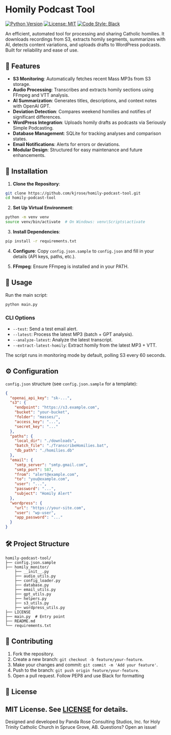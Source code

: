# Homily Podcast Tool

[![Python Version](https://img.shields.io/badge/python-3.12-blue.svg)](https://www.python.org/downloads/release/python-3120/)
[![License: MIT](https://img.shields.io/badge/License-MIT-yellow.svg)](https://opensource.org/licenses/MIT)
[![Code Style: Black](https://img.shields.io/badge/code%20style-black-000000.svg)](https://github.com/psf/black)

An efficient, automated tool for processing and sharing Catholic homilies. It downloads recordings from S3, extracts homily segments, summarizes with AI, detects content variations, and uploads drafts to WordPress podcasts. Built for reliability and ease of use.

## 🌟 Features

- **S3 Monitoring**: Automatically fetches recent Mass MP3s from S3 storage.
- **Audio Processing**: Transcribes and extracts homily sections using FFmpeg and VTT analysis.
- **AI Summarization**: Generates titles, descriptions, and context notes with OpenAI GPT.
- **Deviation Detection**: Compares weekend homilies and notifies of significant differences.
- **WordPress Integration**: Uploads homily drafts as podcasts via Seriously Simple Podcasting.
- **Database Management**: SQLite for tracking analyses and comparison states.
- **Email Notifications**: Alerts for errors or deviations.
- **Modular Design**: Structured for easy maintenance and future enhancements.

## 🚀 Installation

1. **Clone the Repository**:
````bash
git clone https://github.com/kjrose/homily-podcast-tool.git
cd homily-podcast-tool
````

2. **Set Up Virtual Environment**:
````bash
python -m venv venv
source venv/bin/activate  # On Windows: venv\Scripts\activate
````
3. **Install Dependencies**:
````bash
pip install -r requirements.txt
````

4. **Configure**:
Copy `config.json.sample` to `config.json` and fill in your details (API keys, paths, etc.).

5. **FFmpeg**: Ensure FFmpeg is installed and in your PATH.

## 📖 Usage

Run the main script:
````bash
python main.py
````   

### CLI Options
- `--test`: Send a test email alert.
- `--latest`: Process the latest MP3 (batch + GPT analysis).
- `--analyze-latest`: Analyze the latest transcript.
- `--extract-latest-homily`: Extract homily from the latest MP3 + VTT.

The script runs in monitoring mode by default, polling S3 every 60 seconds.

## ⚙️ Configuration

`config.json` structure (see `config.json.sample` for a template):
```json
{
  "openai_api_key": "sk-...",
  "s3": {
    "endpoint": "https://s3.example.com",
    "bucket": "your-bucket",
    "folder": "masses/",
    "access_key": "...",
    "secret_key": "..."
  },
  "paths": {
    "local_dir": "./downloads",
    "batch_file": "./TranscribeHomilies.bat",
    "db_path": "./homilies.db"
  },
  "email": {
    "smtp_server": "smtp.gmail.com",
    "smtp_port": 587,
    "from": "alert@example.com",
    "to": "you@example.com",
    "user": "...",
    "password": "...",
    "subject": "Homily Alert"
  },
  "wordpress": {
    "url": "https://your-site.com",
    "user": "wp-user",
    "app_password": "..."
  }
}
```

## 🛠️ Project Structure
````
homily-podcast-tool/
├── config.json.sample
├── homily_monitor/
    ├── __init__.py
    ├── audio_utils.py
    ├── config_loader.py
    ├── database.py
    ├── email_utils.py
    ├── gpt_utils.py
    ├── helpers.py
    ├── s3_utils.py
    ├── wordpress_utils.py
├── LICENSE
├── main.py  # Entry point
├── README.md
└── requirements.txt
````

## 🤝 Contributing
1. Fork the repository.
2. Create a new branch: `git checkout -b feature/your-feature`.
3. Make your changes and commit: `git commit -m 'Add your feature'`.
4. Push to the branch: `git push origin feature/your-feature`.
5. Open a pull request.
Follow PEP8 and use Black for formatting

## 📄 License
MIT License. See [LICENSE](LICENSE) for details.
----
Designed and developed by Panda Rose Consulting Studios, Inc.  for Holy Trinity Catholic Church in Spruce Grove, AB. Questions? Open an issue!